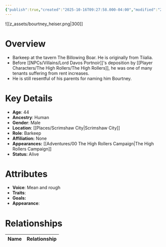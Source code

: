 ```yaml
---
{"publish":true,"created":"2025-10-16T09:27:58.000-04:00","modified":"2025-10-16T14:00:25.177-04:00","published":"2025-10-16T14:00:25.177-04:00","cssclasses":"","Age":"44","Ancestry":["Human"],"Gender":"Male","Location":["[[Scrimshaw City]]"],"Role":["Barkeep"],"Affiliation":["None"],"Appearances":["[[00 The High Rollers Campaign|The High Rollers Campaign]]"],"Status":"Alive"}
---
```


![[z_assets/bourtney_heiser.png|300]]

# Overview
- Barkeep at the tavern The Billowing Boar. He is originally from Tiialia.
- Before [[NPCs/Villains/Lord Davos Portnoir]]'s deposition by [[Player Characters/The High Rollers/The High Rollers]], he was one of many tenants suffering from rent increases.
- He is still resentful of his parents for naming him Bourtney.

# Key Details
- **Age**: 44
- **Ancestry**: Human
- **Gender**: Male
- **Location**: [[Places/Scrimshaw City\|Scrimshaw City]]
- **Role**: Barkeep
- **Affiliation:** None
- **Appearances:** [[Adventures/00 The High Rollers Campaign\|The High Rollers Campaign]]
- **Status:** Alive

# Attributes
- **Voice**: Mean and rough
- **Traits**: 
- **Goals:** 
- **Appearance**: 

# Relationships

| Name  | Relationship |
| ----- | ------------ |
